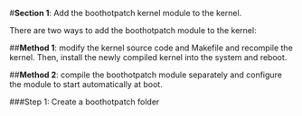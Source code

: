 #**Section 1**: Add the boothotpatch kernel module to the kernel.

There are two ways to add the boothotpatch module to the kernel:

##**Method 1**: modify the kernel source code and Makefile and recompile the kernel. Then, install the newly compiled kernel into the system and reboot.

##**Method 2**: compile the boothotpatch module separately and configure the module to start automatically at boot.

###Step 1: Create a boothotpatch folder

